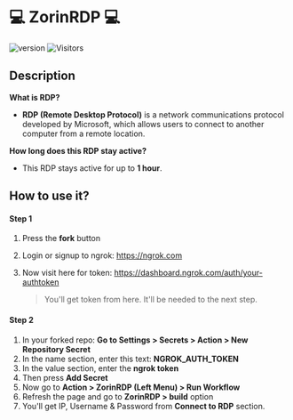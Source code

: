 # :computer: ZorinRDP :computer: 

![version](https://img.shields.io/badge/version-2.0.0-blue) ![Visitors](https://api.visitorbadge.io/api/visitors?path=https%3A%2F%2Fgithub.com%2FZorin%2FZorinRDP%2F&labelColor=%2314213d&countColor=brightgreen&style=flat-square)

## Description

**What is RDP?**<br>

* **RDP (Remote Desktop Protocol)** is a network communications protocol developed by Microsoft, which allows users to connect to another computer from a remote location.

**How long does this RDP stay active?**<br>

* This RDP stays active for up to **1 hour**.<br>

## How to use it?

#### Step 1

1. Press the **fork** button  
2. Login or signup to ngrok: https://ngrok.com
3. Now visit here for token: https://dashboard.ngrok.com/auth/your-authtoken
   
   > You'll get token from here. It'll be needed to the next step.

#### Step 2

1. In your forked repo: **Go to Settings > Secrets > Action > New Repository Secret**
2. In the name section, enter this text: **NGROK_AUTH_TOKEN**
3. In the value section, enter the **ngrok token**
4. Then press **Add Secret**
5. Now go to **Action > ZorinRDP (Left Menu) > Run Workflow**
6. Refresh the page and go to **ZorinRDP > build** option
7. You'll get IP, Username & Password from **Connect to RDP** section.

 


